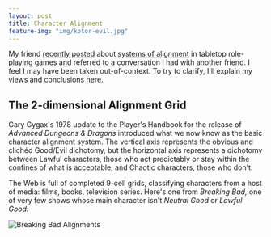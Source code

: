 ```yaml
---
layout: post
title: Character Alignment
feature-img: "img/kotor-evil.jpg"
---
```


My friend [recently posted][the original] about [systems of alignment][WP alignment] in tabletop role-playing games and referred to a conversation I had with another friend. I feel I may have been taken out-of-context. To try to clarify, I'll explain my views and conclusions here.

## The 2-dimensional Alignment Grid

Gary Gygax's 1978 update to the Player's Handbook for the release of _Advanced Dungeons & Dragons_ introduced what we now know as the basic character alignment system. The vertical axis represents the obvious and clichéd Good/Evil dichotomy, but the horizontal axis represents a dichotomy between Lawful characters, those who act predictably or stay within the confines of what is acceptable, and Chaotic characters, those who don't.

The Web is full of completed 9-cell grids, classifying characters from a host of media: films, books, television series. Here's one from _Breaking Bad,_ one of very few shows whose main character isn't _Neutral Good_ or _Lawful Good:_

![Breaking Bad Alignments][breaking bad]

[the original]: http://gainesvillain.tumblr.com/post/114236681430
[WP alignment]: https://en.wikipedia.org/wiki/Alignment_%28role-playing_games%29

[breaking bad]: http://imgur.com/GXUfg9I
[tos]: http://imgur.com/tfPGj6U
[browsers]: http://imgur.com/3TwzDSP
[got-simple]: http://imgur.com/NNPg7WR
[got-complex]: http://imgur.com/HqbVUyB
